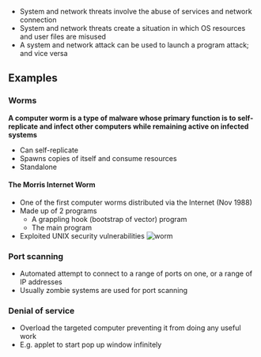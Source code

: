 
- System and network threats involve the abuse of services and network connection
- System and network threats create a situation in which OS resources and user files are misused
- A system and network attack can be used to launch a program attack; and vice versa

## Examples

### Worms

**A computer worm is a type of malware whose primary function is to self-replicate and infect other computers while remaining active on infected systems**

- Can self-replicate
- Spawns copies of itself and consume resources
- Standalone

#### The Morris Internet Worm

- One of the first computer worms distributed via the Internet (Nov 1988)
- Made up of 2 programs
	- A grappling hook (bootstrap of vector) program
	- The main program
- Exploited UNIX security vulnerabilities
![worm](worm.png)

### Port scanning

- Automated attempt to connect to a range of ports on one, or a range of IP addresses
- Usually zombie systems are used for port scanning

### Denial of service

- Overload the targeted computer preventing it from doing any useful work
- E.g. applet to start pop up window infinitely